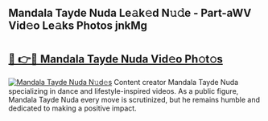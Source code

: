 ## Mandala Tayde Nuda Le𝚊k𝚎d N𝚞𝚍e - Part-aWV Vid𝚎o Le𝚊ks Photos jnkMg

# <h2><a href="http://fbeika.evod.top/?m=Mandala+Tayde+Nuda">🔗 👉🔴 Mandala Tayde Nuda Vid𝚎o Ph𝚘t𝚘s</a></h2>

[![Mandala Tayde Nuda N𝚞d𝚎s](https://i.imgur.com/8V9OHl7.gif)](http://fbeika.evod.top/?m=Mandala+Tayde+Nuda)
Content creator Mandala Tayde Nuda specializing in dance and lifestyle-inspired videos. As a public figure, Mandala Tayde Nuda every move is scrutinized, but he remains humble and dedicated to making a positive impact. 
